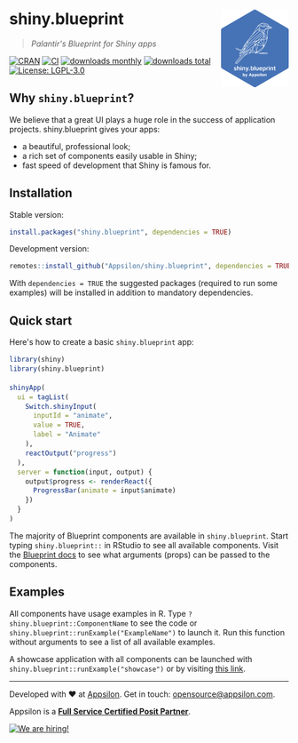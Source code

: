 # shiny.blueprint <a href="https://appsilon.github.io/shiny.blueprint/"><img src="man/figures/shiny-blueprint.png" alt="shiny.blueprint logo" style="float: right; height: 140px;"></a>

> _Palantir's Blueprint for Shiny apps_

<!-- badges: start -->
[![CRAN](https://www.r-pkg.org/badges/version/shiny.blueprint)](https://cran.r-project.org/package=shiny.blueprint)
[![CI](https://github.com/Appsilon/shiny.blueprint/actions/workflows/ci.yml/badge.svg)](https://github.com/Appsilon/shiny.blueprint/actions/workflows/ci.yml)
[![downloads monthly](https://cranlogs.r-pkg.org/badges/shiny.blueprint)](https://CRAN.R-project.org/package=shiny.blueprint)
[![downloads total](https://cranlogs.r-pkg.org/badges/grand-total/shiny.blueprint)](https://CRAN.R-project.org/package=shiny.blueprint)
[![License: LGPL-3.0](https://img.shields.io/badge/License-LGPL--3.0-blue.svg)](https://opensource.org/license/lgpl-3-0/)
<!-- badges: end -->

## Why `shiny.blueprint`?

We believe that a great UI plays a huge role in the success of application projects. shiny.blueprint gives your apps:

- a beautiful, professional look;
- a rich set of components easily usable in Shiny;
- fast speed of development that Shiny is famous for.

## Installation

Stable version:
```r
install.packages("shiny.blueprint", dependencies = TRUE)
```

Development version:
```r
remotes::install_github("Appsilon/shiny.blueprint", dependencies = TRUE)
```

With `dependencies = TRUE` the suggested packages (required to run some examples)
will be installed in addition to mandatory dependencies.

## Quick start

Here's how to create a basic `shiny.blueprint` app:

```r
library(shiny)
library(shiny.blueprint)

shinyApp(
  ui = tagList(
    Switch.shinyInput(
      inputId = "animate",
      value = TRUE,
      label = "Animate"
    ),
    reactOutput("progress")
  ),
  server = function(input, output) {
    output$progress <- renderReact({
      ProgressBar(animate = input$animate)
    })
  }
)
```

The majority of Blueprint components are available in `shiny.blueprint`.
Start typing `shiny.blueprint::` in RStudio to see all available components.
Visit the [Blueprint docs](https://blueprintjs.com/docs/)
to see what arguments (props) can be passed to the components.

## Examples

All components have usage examples in R.
Type `?shiny.blueprint::ComponentName` to see the code
or `shiny.blueprint::runExample("ExampleName")` to launch it.
Run this function without arguments to see a list of all available examples.

A showcase application with all components
can be launched with `shiny.blueprint::runExample("showcase")`
or by visiting [this link](https://connect.appsilon.com/shiny-blueprint-showcase/).

---

Developed with :heart: at [Appsilon](https://appsilon.com).
Get in touch: <opensource@appsilon.com>.

Appsilon is a
[**Full Service Certified Posit Partner**](https://posit.co/certified-partners/).

<a href="https://appsilon.com/careers/">
  <img src="http://d2v95fjda94ghc.cloudfront.net/hiring.png" alt="We are hiring!">
</a>
